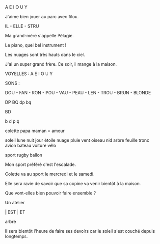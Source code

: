 A E I O U Y

J'aime bien jouer au parc avec filou.

IL - ELLE - STRU 

Ma grand-mère s'appelle Pélagie.

Le piano, quel bel instrument !


Les nuages sont très hauts dans le ciel.

J'ai un super grand frère. Ce soir, il mange à la maison.

VOYELLES : A E I O U Y

SONS :

DOU - FAN - RON - POU - VAU - PEAU - LEN - TROU - BRUN - BLONDE

 DP BQ
 dp bq

 BD

 b  d  p  q


colette papa maman = amour

soleil lune nuit jour étoile 
nuage pluie vent
oiseau nid arbre feuille tronc
avion bateau voiture vélo

sport
rugby ballon

Mon sport préféré c'est
l'escalade.

Colette va au sport le mercredi et le samedi.

Elle sera ravie de savoir que sa copine va venir bientôt à la maison.

Que vont-elles bien pouvoir faire ensemble ?

Un atelier 

| EST | ET

arbre

Il sera bientôt l'heure de faire ses devoirs car le soleil s'est couché depuis longtemps.








